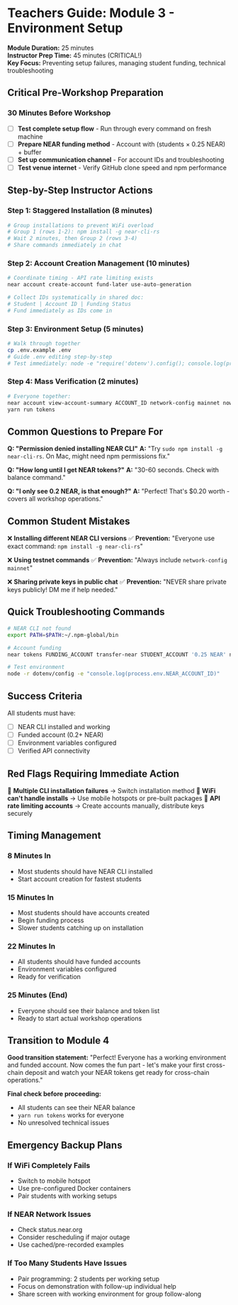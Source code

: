 # Teachers Guide: Module 3 - Environment Setup

**Module Duration:** 25 minutes  
**Instructor Prep Time:** 45 minutes (CRITICAL!)  
**Key Focus:** Preventing setup failures, managing student funding, technical troubleshooting

## Critical Pre-Workshop Preparation

### 30 Minutes Before Workshop
- [ ] **Test complete setup flow** - Run through every command on fresh machine
- [ ] **Prepare NEAR funding method** - Account with (students × 0.25 NEAR) + buffer
- [ ] **Set up communication channel** - For account IDs and troubleshooting
- [ ] **Test venue internet** - Verify GitHub clone speed and npm performance

## Step-by-Step Instructor Actions

### Step 1: Staggered Installation (8 minutes)
```bash
# Group installations to prevent WiFi overload
# Group 1 (rows 1-2): npm install -g near-cli-rs
# Wait 2 minutes, then Group 2 (rows 3-4)
# Share commands immediately in chat
```

### Step 2: Account Creation Management (10 minutes)
```bash
# Coordinate timing - API rate limiting exists
near account create-account fund-later use-auto-generation

# Collect IDs systematically in shared doc:
# Student | Account ID | Funding Status
# Fund immediately as IDs come in
```

### Step 3: Environment Setup (5 minutes)
```bash
# Walk through together
cp .env.example .env
# Guide .env editing step-by-step
# Test immediately: node -e "require('dotenv').config(); console.log(process.env.NEAR_ACCOUNT_ID)"
```

### Step 4: Mass Verification (2 minutes)
```bash
# Everyone together:
near account view-account-summary ACCOUNT_ID network-config mainnet now
yarn run tokens
```

## Common Questions to Prepare For

**Q: "Permission denied installing NEAR CLI"**
**A:** "Try `sudo npm install -g near-cli-rs`. On Mac, might need npm permissions fix."

**Q: "How long until I get NEAR tokens?"**
**A:** "30-60 seconds. Check with balance command."

**Q: "I only see 0.2 NEAR, is that enough?"**
**A:** "Perfect! That's $0.20 worth - covers all workshop operations."

## Common Student Mistakes

❌ **Installing different NEAR CLI versions**
✅ **Prevention:** "Everyone use exact command: `npm install -g near-cli-rs`"

❌ **Using testnet commands**
✅ **Prevention:** "Always include `network-config mainnet`"

❌ **Sharing private keys in public chat**
✅ **Prevention:** "NEVER share private keys publicly! DM me if help needed."

## Quick Troubleshooting Commands

```bash
# NEAR CLI not found
export PATH=$PATH:~/.npm-global/bin

# Account funding
near tokens FUNDING_ACCOUNT transfer-near STUDENT_ACCOUNT '0.25 NEAR' network-config mainnet sign-with-keychain send

# Test environment
node -r dotenv/config -e "console.log(process.env.NEAR_ACCOUNT_ID)"
```

## Success Criteria

All students must have:
- [ ] NEAR CLI installed and working
- [ ] Funded account (0.2+ NEAR)
- [ ] Environment variables configured
- [ ] Verified API connectivity

## Red Flags Requiring Immediate Action

🚨 **Multiple CLI installation failures** → Switch installation method
🚨 **WiFi can't handle installs** → Use mobile hotspots or pre-built packages
🚨 **API rate limiting accounts** → Create accounts manually, distribute keys securely

## Timing Management

### 8 Minutes In
- Most students should have NEAR CLI installed
- Start account creation for fastest students

### 15 Minutes In  
- Most students should have accounts created
- Begin funding process
- Slower students catching up on installation

### 22 Minutes In
- All students should have funded accounts
- Environment variables configured
- Ready for verification

### 25 Minutes (End)
- Everyone should see their balance and token list
- Ready to start actual workshop operations

## Transition to Module 4

**Good transition statement:**
"Perfect! Everyone has a working environment and funded account. Now comes the fun part - let's make your first cross-chain deposit and watch your NEAR tokens get ready for cross-chain operations."

**Final check before proceeding:**
- All students can see their NEAR balance
- `yarn run tokens` works for everyone
- No unresolved technical issues

## Emergency Backup Plans

### If WiFi Completely Fails
- Switch to mobile hotspot
- Use pre-configured Docker containers
- Pair students with working setups

### If NEAR Network Issues
- Check status.near.org
- Consider rescheduling if major outage
- Use cached/pre-recorded examples

### If Too Many Students Have Issues
- Pair programming: 2 students per working setup
- Focus on demonstration with follow-up individual help
- Share screen with working environment for group follow-along 